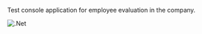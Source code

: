 Test console application for employee evaluation in the company.

![.Net](https://img.shields.io/badge/.NET-5C2D91?style=for-the-badge&logo=.net&logoColor=white)
